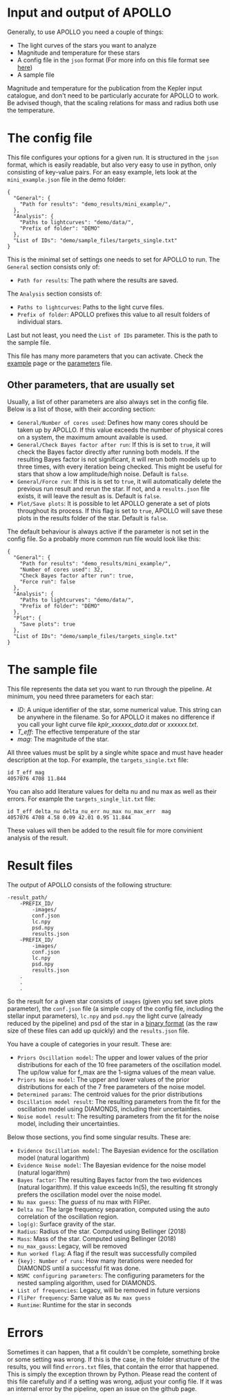 # Input and output of APOLLO

Generally, to use APOLLO you need a couple of things:

- The light curves of the stars you want to analyze
- Magnitude and temperature for these stars
- A config file in the ```json``` format (For more info on this file format see [here](https://en.wikipedia.org/wiki/JSON))
- A sample file

Magnitude and temperature for the publication from the Kepler input 
catalogue, and don't need to be particularly accurate for APOLLO to work.
Be advised though, that the scaling relations for mass and radius both 
use the temperature.
 
# The config file
This file configures your options for a given run. It is structured in 
the ```json``` format, which is easily readable, but also very easy
to use in python, only consisting of key-value pairs. For an easy example,
lets look at the ```mini_example.json``` file in the demo folder:
```
{
  "General": {
    "Path for results": "demo_results/mini_example/",
  },
  "Analysis": {
    "Paths to lightcurves": "demo/data/",
    "Prefix of folder": "DEMO"
  },
  "List of IDs": "demo/sample_files/targets_single.txt"
}

```
This is the minimal set of settings one needs to set for APOLLO to run.
The ```General``` section consists only of:

- ```Path for results```: The path where the results are saved.

The ```Analysis``` section consists of:

- ```Paths to lightcurves```: Paths to the light curve files. 
- ```Prefix of folder```: APOLLO prefixes this value to all result folders
of individual stars. 

Last but not least, you need the ```List of IDs``` parameter. This is the 
path to the sample file.

This file has many more parameters that you can activate. Check the 
[example](examples.md) page or the [parameters](../parameters.md) file.

## Other parameters, that are usually set
Usually, a list of other parameters are also always set in the config file. Below
is a list of those, with their according section:

- ```General/Number of cores used```: Defines how many cores should be 
taken up by APOLLO. If this value exceeds the number of physical cores on a system,
the maximum amount available is used.
- ```General/Check Bayes factor after run```: If this is is set to ```true```, it
will check the Bayes factor directly after running both models. If the 
resulting Bayes factor is not significant, it will rerun both models up to 
three times, with every iteration being checked. This might be useful for
stars that show a low amplitude/high noise. Default is ```false```.
- ```General/Force run```: If this is is set to ```true```, it will automatically
delete the previous run result and rerun the star. If not, and a ```results.json```
file exists, it will leave the result as is. Default is ```false```.
- ```Plot/Save plots```: It is possible to let APOLLO generate a set of plots
throughout its process. If this flag is set to ```true```, APOLLO will save
these plots in the results folder of the star. Default is ```false```.

The default behaviour is always active if the parameter is not set in the config file.
So a probably more common run file would look like this:
```
{
  "General": {
    "Path for results": "demo_results/mini_example/",
    "Number of cores used": 32,
    "Check Bayes factor after run": true,
    "Force run": false
  },
  "Analysis": {
    "Paths to lightcurves": "demo/data/",
    "Prefix of folder": "DEMO"
  },
  "Plot": {
    "Save plots": true
  },
  "List of IDs": "demo/sample_files/targets_single.txt"
}
```

# The sample file
This file represents the data set you want to run through the pipeline.
At minimum, you need three parameters for each star:

- _ID_: A unique identifier of the star, some numerical value. This string
can be anywhere in the filename. So for APOLLO it makes no difference if you 
call your light curve file _kplr_xxxxxx_data.dat_ or _xxxxxx.txt_.
- _T_eff_: The effective temperature of the star
- _mag_: The magnitude of the star.

All three values must be split by a single white space and must have
header description at the top. For example, the ```targets_single.txt``` file:
```
id T_eff mag
4057076 4708 11.844
```

You can also add literature values for delta nu and nu max as well as their
errors. For example the ```targets_single_lit.txt``` file:
````
id T_eff delta_nu delta_nu_err nu_max nu_max_err  mag
4057076 4708 4.58 0.09 42.01 0.95 11.844
````
These values will then be added to the result file for more convinient
analysis of the result.
# Result files
The output of APOLLO consists of the following structure:
```
-result_path/
    -PREFIX_ID/
        -images/
        conf.json
        lc.npy
        psd.npy
        results.json
    -PREFIX_ID/
        -images/
        conf.json
        lc.npy
        psd.npy
        results.json
    .
    .
    .
```
So the result for a given star consists of ```images``` (given you set 
save plots parameter), the ```conf.json``` file (a simple copy of the 
config file, including the stellar input parameters), ```lc.npy``` and
```psd.npy``` the light curve (already reduced by the pipeline) and psd of the star in a 
[binary format](https://github.com/numpy/numpy/blob/067cb067cb17a20422e51da908920a4fbb3ab851/doc/neps/nep-0001-npy-format.rst)
(as the raw size of these files can add up quickly) and the ```results.json```
file.

You have a couple of categories in your result. These are:

- ```Priors Oscillation model```: The upper and lower values of the prior
distributions for each of the 10 free parameters of the oscillation model. The up/low value for f_max
are the 1-sigma values of the mean value.
- ```Priors Noise model```: The upper and lower values of the prior
distributions for each of the 7 free parameters of the noise model.
- ```Determined params```: The centroid values for the prior distributions
- ```Oscillation model result```: The resulting parameters from the fit
for the oscillation model using DIAMONDS, including their uncertainties.
- ```Noise model result```: The resulting parameters from the fit for the noise
model, including their uncertainties.

Below those sections, you find some singular results. These are:

- ```Evidence Oscillation model```: The Bayesian evidence for the 
oscillation model (natural logarithm)
- ```Evidence Noise model```: The Bayesian evidence for the noise model (natural logarithm)
- ```Bayes factor```: The resulting Bayes factor from the two evidences (natural logarithm).
If this value exceeds ln(5), the resulting fit strongly prefers the 
oscillation model over the noise model.
- ```Nu max guess```: The _guess_ of nu max with FliPer.
- ```Delta nu```: The large frequency separation, computed using the 
auto correlation of the oscillation region.
- ```log(g)```: Surface gravity of the star. 
- ```Radius```: Radius of the star. Computed using Bellinger (2018)
- ```Mass```: Mass of the star. Computed using Bellinger (2018)
- ```nu_max_gauss```: Legacy, will be removed
- ```Run worked flag```: A flag if the result was successfully compiled
- ```{key}: Number of runs```: How many iterations were needed for DIAMONDS
until a successful fit was done.
- ```NSMC configuring parameters```: The configuring parameters for the nested
sampling algorithm, used for DIAMONDS.
- ```List of frequencies```: Legacy, will be removed in future versions
- ```FliPer frequency```: Same value as ```Nu max guess```
- ```Runtime```: Runtime for the star in seconds

# Errors
Sometimes it can happen, that a fit couldn't be complete, something broke
or some setting was wrong. If this is the case, in the folder structure of 
the results, you will find ```errors.txt``` files, that contain the error
that happened. This is simply the exception thrown by Python. Please read 
the content of this file carefully and if a setting was wrong, adjust your 
config file. If it was an internal error by the pipeline, open an issue on 
the github page.